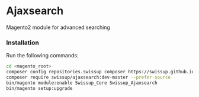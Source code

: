 # Ajaxsearch
Magento2 module for advanced searching

### Installation

Run the following commands:
```bash
cd <magento_root>
composer config repositories.swissup composer https://swissup.github.io/packages/
composer require swissup/ajaxsearch:dev-master --prefer-source
bin/magento module:enable Swissup_Core Swissup_Ajaxsearch
bin/magento setup:upgrade
```

